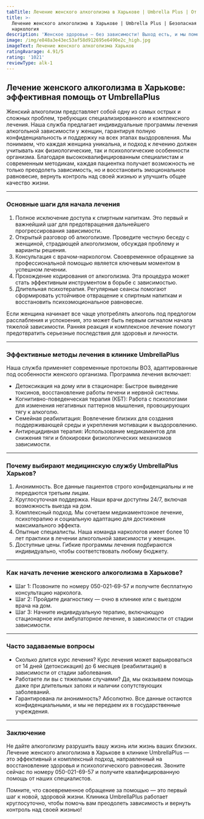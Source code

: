 ```yaml
---
tabTitle: Лечение женского алкоголизма в Харькове | Umbrella Plus | От 1499 грн
title: >-
  Лечение женского алкоголизма в Харькове | Umbrella Plus | Безопасная
  наркология
description: 'Женское здоровье – без зависимости! Выход есть, и мы поможем его найти.'
image: /img/e848a3e43ec53af58d912695e6490e2c_high.jpg
imageText: Лечение женского алкоголизма Харьков
ratingAvarage: 4.91/5
rating: '1021'
reviewType: alk-1
---
```


## Лечение женского алкоголизма в Харькове: эффективная помощь от UmbrellaPlus

Женский алкоголизм представляет собой одну из самых острых и сложных проблем, требующих специализированного и комплексного лечения. Наша служба предлагает индивидуальные программы лечения алкогольной зависимости у женщин, гарантируя полную конфиденциальность и поддержку на всех этапах выздоровления. Мы понимаем, что каждая женщина уникальна, и подход к лечению должен учитывать как физиологические, так и психологические особенности организма. Благодаря высококвалифицированным специалистам и современным методикам, каждая пациентка получает возможность не только преодолеть зависимость, но и восстановить эмоциональное равновесие, вернуть контроль над своей жизнью и улучшить общее качество жизни.

***

### Основные шаги для начала лечения

1. Полное исключение доступа к спиртным напиткам. Это первый и важнейший шаг для предотвращения дальнейшего прогрессирования зависимости.
2. Открытый разговор об алкоголизме. Проведите честную беседу с женщиной, страдающей алкоголизмом, обсуждая проблему и варианты решения.
3. Консультация с врачом-наркологом. Своевременное обращение за профессиональной помощью является ключевым моментом в успешном лечении.
4. Прохождение кодирования от алкоголизма. Эта процедура может стать эффективным инструментом в борьбе с зависимостью.
5. Длительная психотерапия. Регулярные сеансы помогают сформировать устойчивое отвращение к спиртным напиткам и восстановить психоэмоциональное равновесие.

Если женщина начинает все чаще употреблять алкоголь под предлогом расслабления и успокоения, это может быть первым сигналом начала тяжелой зависимости. Ранняя реакция и комплексное лечение помогут предотвратить серьезные последствия для здоровья и личности.

***

### Эффективные методы лечения в клинике UmbrellaPlus

Наша служба применяет современные протоколы ВОЗ, адаптированные под особенности женского организма. Программа лечения включает:

* Детоксикация на дому или в стационаре: Быстрое выведение токсинов, восстановление работы печени и нервной системы.
* Когнитивно-поведенческая терапия (КБТ): Работа с психологами для изменения негативных паттернов мышления, провоцирующих тягу к алкоголю.
* Семейная реабилитация: Вовлечение близких для создания поддерживающей среды и укрепления мотивации к выздоровлению.
* Антирецидивная терапия: Использование медикаментов для снижения тяги и блокировки физиологических механизмов зависимости.

***

### Почему выбирают медицинскую службу UmbrellaPlus Харьков?

1. Анонимность. Все данные пациентов строго конфиденциальны и не передаются третьим лицам.
2. Круглосуточная поддержка. Наши врачи доступны 24/7, включая возможность выезда на дом.
3. Комплексный подход. Мы сочетаем медикаментозное лечение, психотерапию и социальную адаптацию для достижения максимального эффекта.
4. Опытные специалисты. Наша команда наркологов имеет более 10 лет практики в лечении алкогольной зависимости у женщин.
5. Доступные цены. Гибкие программы лечения подбираются индивидуально, чтобы соответствовать любому бюджету.

***

### Как начать лечение женского алкоголизма в Харькове?

* Шаг 1: Позвоните по номеру 050-021-69-57 и получите бесплатную консультацию нарколога.
* Шаг 2: Пройдите диагностику — очно в клинике или с выездом врача на дом.
* Шаг 3: Начните индивидуальную терапию, включающую стационарное или амбулаторное лечение, в зависимости от стадии зависимости.

***

### Часто задаваемые вопросы

* Сколько длится курс лечения?
  Курс лечения может варьироваться от 14 дней (детоксикация) до 6 месяцев (реабилитация) в зависимости от стадии заболевания.
* Работаете ли вы с тяжелыми случаями?
  Да, мы оказываем помощь даже при длительных запоях и наличии сопутствующих заболеваний.
* Гарантирована ли анонимность?
  Абсолютно. Все данные остаются конфиденциальными, и мы не передаем их в государственные учреждения.

***

### Заключение

Не дайте алкоголизму разрушить вашу жизнь или жизнь ваших близких. Лечение женского алкоголизма в Харькове в клинике UmbrellaPlus — это эффективный и комплексный подход, направленный на восстановление здоровья и психологического равновесия. Звоните сейчас по номеру 050-021-69-57 и получите квалифицированную помощь от наших специалистов.

Помните, что своевременное обращение за помощью — это первый шаг к новой, здоровой жизни. Клиника UmbrellaPlus работает круглосуточно, чтобы помочь вам преодолеть зависимость и вернуть контроль над своей жизнью!
